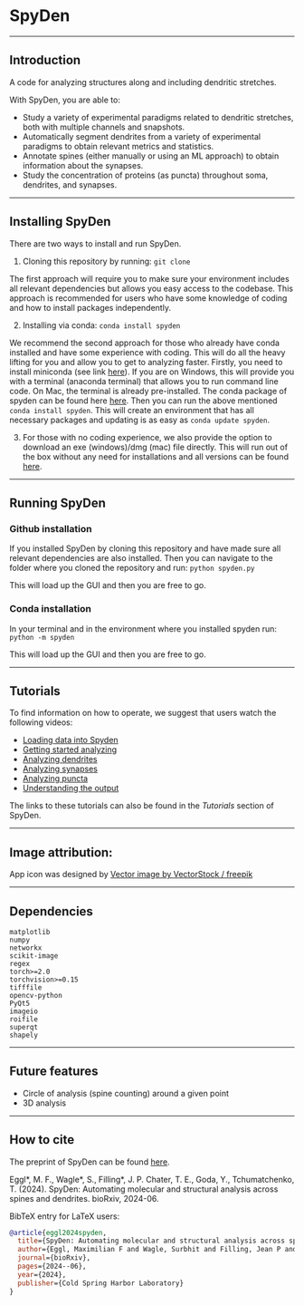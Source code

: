 # SpyDen
***
## Introduction
A code for analyzing structures along and including dendritic stretches.

With SpyDen, you are able to:
- Study a variety of experimental paradigms related to dendritic stretches, both with multiple channels and snapshots.
- Automatically segment dendrites from a variety of experimental paradigms to obtain relevant metrics and statistics.
- Annotate spines (either manually or using an ML approach) to obtain information about the synapses.
- Study the concentration of proteins (as puncta) throughout soma, dendrites, and synapses.

***
## Installing SpyDen

There are two ways to install and run SpyDen.
1. Cloning this repository by running: `git clone`

The first approach will require you to make sure your environment includes all relevant dependencies but allows you easy access to the codebase. This approach is recommended for users who have some knowledge of coding and how to install packages independently.

2. Installing via conda: `conda install spyden`

We recommend the second approach for those who already have conda installed and have some experience with coding. This will do all the heavy lifting for you and allow you to get to analyzing faster. Firstly, you need to install miniconda (see link [here](https://docs.conda.io/projects/miniconda/en/latest/)). If you are on Windows, this will provide you with a terminal (anaconda terminal) that allows you to run command line code. On Mac, the terminal is already pre-installed. The conda package of spyden can be found here [here](https://anaconda.org/meggl23/spyden/). Then you can run the above mentioned `conda install spyden`. This will create an environment that has all necessary packages and updating is as easy as `conda update spyden`.

3. For those with no coding experience, we also provide the option to download an exe (windows)/dmg (mac) file directly. This will run out of the box without any need for installations and all versions can be found [here](https://gin.g-node.org/CompNeuroNetworks/SpyDenTrainedNetwork/src/master/Executables).

***
## Running SpyDen
### Github installation
If you installed SpyDen by cloning this repository and have made sure all relevant dependencies are also installed. Then you can navigate to the folder where you cloned the repository and run: `python spyden.py`

This will load up the GUI and then you are free to go.

### Conda installation
In your terminal and in the environment where you installed spyden run: `python -m spyden`

This will load up the GUI and then you are free to go.

***
## Tutorials
To find information on how to operate, we suggest that users watch the following videos:
- [Loading data into Spyden](https://youtu.be/1o-l9o2W514)
- [Getting started analyzing](https://youtu.be/1DYjQp4MUGA)
- [Analyzing dendrites](https://youtu.be/bU41g8NW8Ts)
- [Analyzing synapses](https://youtu.be/hCaSBPzPwic)
- [Analyzing puncta](https://youtu.be/fgDD-Ucr3ms)
- [Understanding the output](https://youtu.be/3QC2gGxzXi0)

The links to these tutorials can also be found in the *Tutorials* section of SpyDen.

***
## Image attribution:
App icon was designed by
<a href="https://www.vectorstock.com/royalty-free-vector/stylish-black-and-white-icon-human-brain-vector-13973264">Vector image by VectorStock / freepik</a>
***
## Dependencies
```
matplotlib
numpy
networkx
scikit-image
regex
torch>=2.0
torchvision>=0.15
tifffile
opencv-python
PyQt5
imageio
roifile
superqt
shapely
```

***
## Future features
- Circle of analysis (spine counting) around a given point
- 3D analysis
  
***
## How to cite
The preprint of SpyDen can be found [here](https://www.biorxiv.org/content/10.1101/2024.06.07.597872v1). 

Eggl*, M. F., Wagle*, S., Filling*, J. P. Chater, T. E., Goda, Y., Tchumatchenko, T.  (2024). SpyDen: Automating molecular and structural analysis across
spines and dendrites. bioRxiv, 2024-06.

BibTeX entry for LaTeX users:

```bibtex
@article{eggl2024spyden,
  title={SpyDen: Automating molecular and structural analysis across spines and dendrites},
  author={Eggl, Maximilian F and Wagle, Surbhit and Filling, Jean P and Chater, Thomas E and Goda, Yukiko and Tchumatchenko, Tatjana},
  journal={bioRxiv},
  pages={2024--06},
  year={2024},
  publisher={Cold Spring Harbor Laboratory}
}
